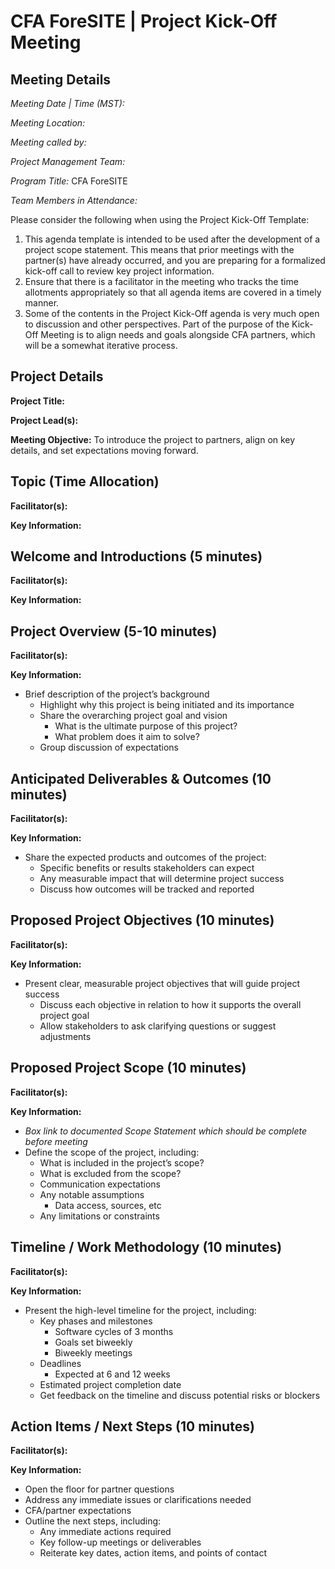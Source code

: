 # CFA ForeSITE | Project Kick-Off Meeting

## Meeting Details
*Meeting Date | Time (MST):*

*Meeting Location:*

*Meeting called by:*

*Project Management Team:*

*Program Title:* CFA ForeSITE

*Team Members in Attendance:*

Please consider the following when using the Project Kick-Off Template:
1.	This agenda template is intended to be used after the development of a project scope statement. This means that prior meetings with the partner(s) have already occurred, and you are preparing for a formalized kick-off call to review key project information.
2.	Ensure that there is a facilitator in the meeting who tracks the time allotments appropriately so that all agenda items are covered in a timely manner. 
3.	Some of the contents in the Project Kick-Off agenda is very much open to discussion and other perspectives. Part of the purpose of the Kick-Off Meeting is to align needs and goals alongside CFA partners, which will be a somewhat iterative process. 

## Project Details
**Project Title:**

**Project Lead(s):**

**Meeting Objective:** To introduce the project to partners, align on key details, and set expectations moving forward.

## Topic (Time Allocation)
**Facilitator(s):**

**Key Information:**


## Welcome and Introductions (5 minutes)
**Facilitator(s):**

**Key Information:**

## Project Overview (5-10 minutes)
**Facilitator(s):**

**Key Information:**
- Brief description of the project’s background
    - Highlight why this project is being initiated and its importance
    - Share the overarching project goal and vision
        - What is the ultimate purpose of this project?
        - What problem does it aim to solve?
    - Group discussion of expectations

## Anticipated Deliverables & Outcomes (10 minutes)
**Facilitator(s):**

**Key Information:**
- Share the expected products and outcomes of the project: 
    - Specific benefits or results stakeholders can expect
    - Any measurable impact that will determine project success
    - Discuss how outcomes will be tracked and reported

## Proposed Project Objectives (10 minutes)
**Facilitator(s):**

**Key Information:**
- Present clear, measurable project objectives that will guide project success
    - Discuss each objective in relation to how it supports the overall project goal
    - Allow stakeholders to ask clarifying questions or suggest adjustments

## Proposed Project Scope (10 minutes)
**Facilitator(s):**

**Key Information:**
- *Box link to documented Scope Statement which should be complete before meeting*
- Define the scope of the project, including: 
    - What is included in the project’s scope?
    - What is excluded from the scope?
    - Communication expectations
    - Any notable assumptions
        - Data access, sources, etc
    - Any limitations or constraints

## Timeline / Work Methodology (10 minutes)
**Facilitator(s):**

**Key Information:**
- Present the high-level timeline for the project, including: 
    - Key phases and milestones
        - Software cycles of 3 months
        - Goals set biweekly
        - Biweekly meetings
    - Deadlines
        - Expected at 6 and 12 weeks
    - Estimated project completion date
    - Get feedback on the timeline and discuss potential risks or blockers

## Action Items / Next Steps (10 minutes)
**Facilitator(s):**

**Key Information:**
- Open the floor for partner questions
- Address any immediate issues or clarifications needed
- CFA/partner expectations
- Outline the next steps, including: 
    - Any immediate actions required
    - Key follow-up meetings or deliverables
    - Reiterate key dates, action items, and points of contact
